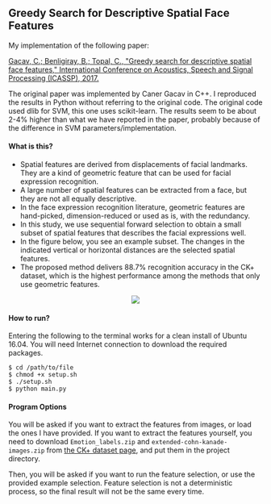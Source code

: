 ## Greedy Search for Descriptive Spatial Face Features

My implementation of the following paper:

[Gacav, C.; Benligiray, B.; Topal, C., "Greedy search for descriptive spatial face features," International Conference on Acoustics, Speech and Signal Processing (ICASSP), 2017.](https://arxiv.org/abs/1701.01879)

The original paper was implemented by Caner Gacav in C++.
I reproduced the results in Python without referring to the original code.
The original code used dlib for SVM, this one uses scikit-learn.
The results seem to be about 2-4% higher than what we have reported in the paper, probably because of the difference in SVM parameters/implementation.

#### What is this?

* Spatial features are derived from displacements of facial landmarks. They are a kind of geometric feature that can be used for facial expression recognition.
* A large number of spatial features can be extracted from a face, but they are not all equally descriptive.
* In the face expression recognition literature, geometric features are hand-picked, dimension-reduced or used as is, with the redundancy.
* In this study, we use sequential forward selection to obtain a small subset of spatial features that describes the facial expressions well.
* In the figure below, you see an example subset. The changes in the indicated vertical or horizontal distances are the selected spatial features.
* The proposed method delivers 88.7% recognition accuracy in the CK+ dataset, which is the highest performance among the methods that only use geometric features.

<p align="center">
  <img src="https://cloud.githubusercontent.com/assets/19530665/26025346/2287308a-37ee-11e7-84c0-311a67de3465.png"/>
</p>

#### How to run?

Entering the following to the terminal works for a clean install of Ubuntu 16.04.
You will need Internet connection to download the required packages.

```
$ cd /path/to/file
$ chmod +x setup.sh
$ ./setup.sh
$ python main.py
```

#### Program Options

You will be asked if you want to extract the features from images, or load the ones I have provided.
If you want to extract the features yourself, you need to download `Emotion_labels.zip` and `extended-cohn-kanade-images.zip` from [the CK+ dataset page](http://www.consortium.ri.cmu.edu/ckagree/), and put them in the project directory.

Then, you will be asked if you want to run the feature selection, or use the provided example selection.
Feature selection is not a deterministic process, so the final result will not be the same every time.
